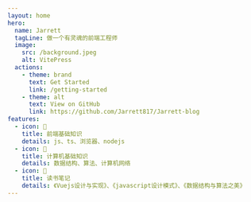 ```yaml
---
layout: home
hero:
  name: Jarrett
  tagLine: 做一个有灵魂的前端工程师
  image:
    src: /background.jpeg
    alt: VitePress
  actions:
    - theme: brand
      text: Get Started
      link: /getting-started
    - theme: alt
      text: View on GitHub
      link: https://github.com/Jarrett817/Jarrett-blog
features:
  - icon: 🌿
    title: 前端基础知识
    details: js、ts、浏览器、nodejs
  - icon: 🌱
    title: 计算机基础知识
    details: 数据结构、算法、计算机网络
  - icon: 🌴
    title: 读书笔记
    details: 《Vuejs设计与实现》、《javascript设计模式》、《数据结构与算法之美》
---
```

